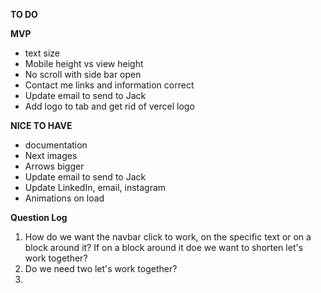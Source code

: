 **TO DO**

**MVP**

- text size
- Mobile height vs view height
- No scroll with side bar open
- Contact me links and information correct
- Update email to send to Jack
- Add logo to tab and get rid of vercel logo

**NICE TO HAVE**

- documentation
- Next images
- Arrows bigger
- Update email to send to Jack
- Update LinkedIn, email, instagram
- Animations on load

**Question Log**

1. How do we want the navbar click to work, on the specific text or on a block around it? If on a block around it doe we want to shorten let's work together?
2. Do we need two let's work together?
3.

